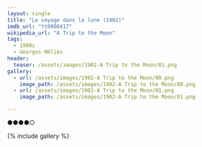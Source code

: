 ```yaml
---
layout: single
title: "Le voyage dans la lune (1902)"
imdb_url: "tt0000417"
wikipedia_url: "A Trip to the Moon"
tags:
  - 1900s 
  - Georges Méliès
header:
  teaser: /assets/images/1902-A Trip to the Moon/01.png
gallery:
  - url: /assets/images/1902-A Trip to the Moon/00.png
    image_path: /assets/images/1902-A Trip to the Moon/00.png  
  - url: /assets/images/1902-A Trip to the Moon/01.png
    image_path: /assets/images/1902-A Trip to the Moon/01.png

---
```

●●●●○

{% include gallery %}
